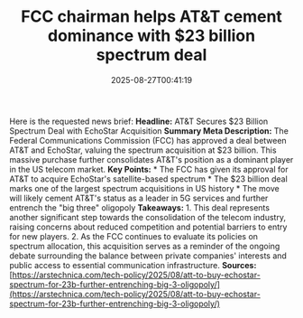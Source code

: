 ﻿---
title: "FCC chairman helps AT&T cement dominance with $23 billion spectrum deal"
date: "2025-08-27T00:41:19"
category: "Markets"
summary: ""
slug: "fcc chairman helps att cement dominance with 23 billion spec"
source_urls:
  - "https://arstechnica.com/tech-policy/2025/08/att-to-buy-echostar-spectrum-for-23b-further-entrenching-big-3-oligopoly/"
seo:
  title: "FCC chairman helps AT&T cement dominance with $23 billion spectrum deal | Hash n Hedge"
  description: ""
  keywords: ["news", "markets", "brief"]
---
Here is the requested news brief:  **Headline:** AT&T Secures $23 Billion Spectrum Deal with EchoStar Acquisition  **Summary Meta Description:** The Federal Communications Commission (FCC) has approved a deal between AT&T and EchoStar, valuing the spectrum acquisition at $23 billion. This massive purchase further consolidates AT&T's position as a dominant player in the US telecom market.  **Key Points:**  * The FCC has given its approval for AT&T to acquire EchoStar's satellite-based spectrum * The $23 billion deal marks one of the largest spectrum acquisitions in US history * The move will likely cement AT&T's status as a leader in 5G services and further entrench the "big three" oligopoly  **Takeaways:**  1. This deal represents another significant step towards the consolidation of the telecom industry, raising concerns about reduced competition and potential barriers to entry for new players. 2. As the FCC continues to evaluate its policies on spectrum allocation, this acquisition serves as a reminder of the ongoing debate surrounding the balance between private companies' interests and public access to essential communication infrastructure.  **Sources:**  [https://arstechnica.com/tech-policy/2025/08/att-to-buy-echostar-spectrum-for-23b-further-entrenching-big-3-oligopoly/](https://arstechnica.com/tech-policy/2025/08/att-to-buy-echostar-spectrum-for-23b-further-entrenching-big-3-oligopoly/) 
